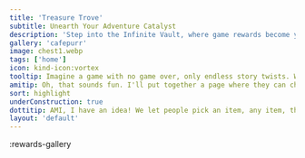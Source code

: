 ```yaml
---
title: 'Treasure Trove'
subtitle: Unearth Your Adventure Catalyst
description: 'Step into the Infinite Vault, where game rewards become your unique storytelling accomplices. Craft your adventure with the one-of-a-kind items'
gallery: 'cafepurr'
image: chest1.webp
tags: ['home']
icon: kind-icon:vortex
tooltip: Imagine a game with no game over, only endless story twists. Welcome to Weirdlandia, where every item you bring spices up the narrative in unpredictable ways.
amitip: Oh, that sounds fun. I'll put together a page where they can choose items. We just need to plug the simulator back in!
sort: highlight
underConstruction: true
dottitip: AMI, I have an idea! We let people pick an item, any item, then send them into the simulator and it'll generate a unique adventure.
layout: 'default'
---
```


:rewards-gallery
